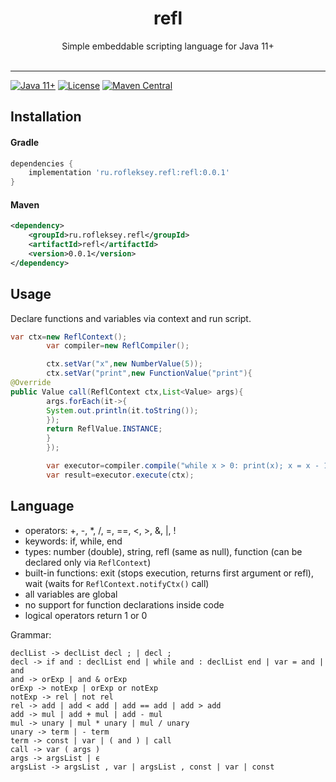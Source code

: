<h1 align="center">refl</h1>
<p align="center">
      Simple embeddable scripting language for Java 11+<br><br>
</p>

--------

[![Java 11+](https://img.shields.io/badge/java-11-4c7e9f.svg)](http://java.oracle.com)
[![License](https://img.shields.io/badge/license-MIT-4c7e9f.svg)](https://raw.githubusercontent.com/rofleksey/refl/main/LICENSE.txt)
[![Maven Central](https://img.shields.io/maven-central/v/ru.rofleksey.refl/refl)](https://central.sonatype.com/artifact/ru.rofleksey.refl/refl)

## Installation

#### Gradle

```groovy
dependencies {
    implementation 'ru.rofleksey.refl:refl:0.0.1'
}
```

#### Maven

```xml
<dependency>
    <groupId>ru.rofleksey.refl</groupId>
    <artifactId>refl</artifactId>
    <version>0.0.1</version>
</dependency>
```

## Usage

Declare functions and variables via context and run script.

```java
var ctx=new ReflContext();
        var compiler=new ReflCompiler();

        ctx.setVar("x",new NumberValue(5));
        ctx.setVar("print",new FunctionValue("print"){
@Override
public Value call(ReflContext ctx,List<Value> args){
        args.forEach(it->{
        System.out.println(it.toString());
        });
        return ReflValue.INSTANCE;
        }
        });

        var executor=compiler.compile("while x > 0: print(x); x = x - 1; end;");
        var result=executor.execute(ctx);
```

## Language

* operators: +, -, *, /, =, ==, <, >, &, |, !
* keywords: if, while, end
* types: number (double), string, refl (same as null), function (can be declared only via `ReflContext`)
* built-in functions: exit (stops execution, returns first argument or refl), wait (waits for `ReflContext.notifyCtx()` call)
* all variables are global
* no support for function declarations inside code
* logical operators return 1 or 0

Grammar:

```
declList -> declList decl ; | decl ;
decl -> if and : declList end | while and : declList end | var = and | and
and -> orExp | and & orExp
orExp -> notExp | orExp or notExp
notExp -> rel | not rel
rel -> add | add < add | add == add | add > add
add -> mul | add + mul | add - mul
mul -> unary | mul * unary | mul / unary
unary -> term | - term
term -> const | var | ( and ) | call
call -> var ( args )
args -> argsList | ϵ
argsList -> argsList , var | argsList , const | var | const
```
